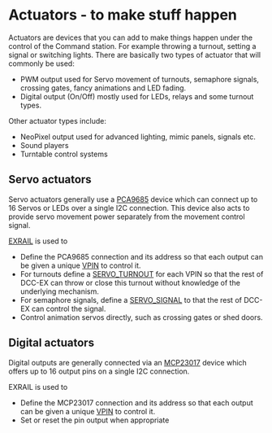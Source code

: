 # Actuators - to make stuff happen

Actuators are devices that you can add to make things happen under the control of the Command station. For example throwing a turnout, setting a signal or switching lights. There are basically two types of actuator that will commonly be used:

- PWM output used for Servo movement of turnouts, semaphore signals, crossing gates, fancy animations and LED fading.
- Digital output (On/Off) mostly used for LEDs, relays and some turnout types. 

Other actuator types include:

- NeoPixel output used for advanced lighting, mimic panels, signals etc.
- Sound players
- Turntable control systems

## Servo actuators

Servo actuators generally use a [PCA9685](?PCA9685) device which can connect up to 16 Servos or LEDs over a single I2C connection. This device also acts to provide servo movement power separately from the movement control signal. 

[EXRAIL](?EXRAIL) is used to

- Define the PCA9685 connection and its address so that each output can be given a unique [VPIN](?VPIN) to control it.
- For turnouts define a [SERVO_TURNOUT](?SERVO_TURNOUT) for each VPIN so that the rest of DCC-EX can throw or close this turnout without knowledge of the underlying mechanism.
- For semaphore signals, define a [SERVO_SIGNAL](?SERVO_SIGNAL) to that the rest of DCC-EX can control the signal.
- Control animation servos directly, such as crossing gates or shed doors.

## Digital actuators

Digital outputs are generally connected via an [MCP23017](?MCP23017) device which offers up to 16 output pins on a single I2C connection.

EXRAIL is used to

- Define the MCP23017 connection and its address so that each output can be given a unique [VPIN](?VPIN) to control it.
- Set or reset the pin output when appropriate

